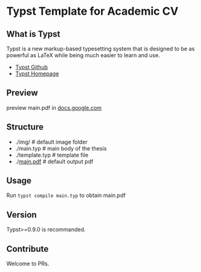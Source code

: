 # Typst Template for Academic CV

## What is Typst
Typst is a new markup-based typesetting system that is designed to be as powerful as LaTeX while being much easier to learn and use.

- [Typst Github](https://github.com/typst/typst)
- [Typst Homepage](https://typst.app)


## Preview
preview main.pdf in [docs.google.com](https://docs.google.com/viewer?url=https://github.com/DawnEver/typst-academic-cv/raw/main/main.pdf&embedded=true)

## Structure
- ./img/  # default image folder
- ./main.typ  # main body of the thesis
- ./template.typ  # template file
- ./[main.pdf](main.pdf) # default output pdf

## Usage
Run `typst compile main.typ` to obtain main.pdf

## Version
Typst>=0.9.0 is recommanded.


## Contribute
Welcome to PRs.